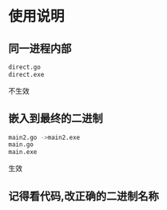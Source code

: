 # 使用说明

## 同一进程内部

```bash
direct.go
direct.exe
```

不生效

## 嵌入到最终的二进制

```bash
main2.go ->main2.exe
main.go
main.exe
```

生效

## 记得看代码,改正确的二进制名称
